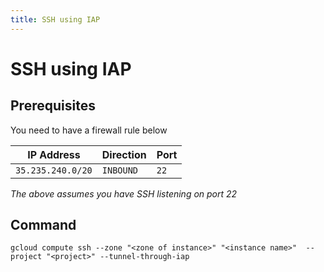 ```yaml
---
title: SSH using IAP
---
```


# SSH using IAP

## Prerequisites

You need to have a firewall rule below

| IP Address        | Direction | Port |
|-------------------|-----------|------|
| `35.235.240.0/20` | `INBOUND` | `22` |

_The above assumes you have SSH listening on port 22_

## Command

```shell
gcloud compute ssh --zone "<zone of instance>" "<instance name>"  --project "<project>" --tunnel-through-iap
```

